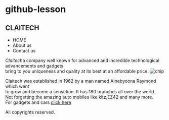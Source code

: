 # github-lesson
<!DOCTYPE html>
<html>
 <head>
    <title>
        CLAITECH
    </title>
   <style>
      .class{
        background-color;#fff;
        font-size;30px;
        text-decoration;none;
        border;#88a8cc;
        padding;6%;
        displayflex
      }
      .h1{
        font-weight;bold
      }
   </style>
 </head>
       <body>
          <nav>
            <h1>CLAITECH</h1>
              <ul>
                <li><a href="home.html"></a>HOME</li>
                <li><a href="about us.html"></a>About us</li>
                <li><a href="contact us"></a>Contact us</li>
              </ul>
          </nav>
           <div class="text">
           <p>
           <i>Claitech</i>a company well known for advanced and incredible technological advancements and gadgets<br> bring to you uniqueness and quality at its best at an affordable price.
           <img src="chip.jpg" alt="chip">
           </p>
           </div>
           <p>
           <div class="text">
           Claitech was established in 1962 by a man named Ainebyoona Raymond which went<br> to grow and become a sensetion. It has 180 branches all over the world .<br>
           Not forgetting the amazing auto mobiles like kitz,EZ42 and many more.<br>
           For gadgets and cars
           <a href="www.claitech innovations.com">click here</a>
           </p>
           All copyrights reserved.
       </body>
</html>